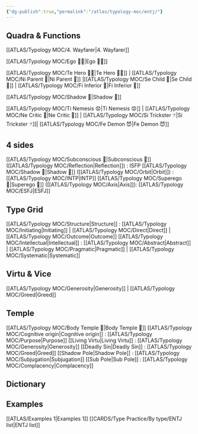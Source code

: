 ```yaml
---
{"dg-publish":true,"permalink":"/atlas/typology-moc/entj/"}
---
```



## Quadra & Functions
[[ATLAS/Typology MOC/4. Wayfarer\|4. Wayfarer]] 

[[ATLAS/Typology MOC/Ego 🙋‍♂️\|Ego 🙋‍♂️]]

[[ATLAS/Typology MOC/Te Hero 🦸‍♂️\|Te Hero 🦸‍♂️]] | [[ATLAS/Typology MOC/Ni Parent 🤰\|Ni Parent 🤰]] |[[ATLAS/Typology MOC/Se Child 🧒\|Se Child 🧒]]  | [[ATLAS/Typology MOC/Fi Inferior 👶\|Fi Inferior 👶]]

[[ATLAS/Typology MOC/Shadow 👤\|Shadow 👤]] 

[[ATLAS/Typology MOC/Ti Nemesis 😟\|Ti Nemesis 😟]] | [[ATLAS/Typology MOC/Ne Critic 👵\|Ne Critic 👵]] |  [[ATLAS/Typology MOC/Si Trickster 🃏\|Si Trickster 🃏]]| [[ATLAS/Typology MOC/Fe Demon 😈\|Fe Demon 😈]]

## 4 sides  
[[ATLAS/Typology MOC/Subconscious 🤸\|Subconscious 🤸]] ([[ATLAS/Typology MOC/Reflection\|Reflection]]) : ISFP
[[ATLAS/Typology MOC/Shadow 👤\|Shadow 👤]] ([[ATLAS/Typology MOC/Orbit\|Orbit]]) : [[ATLAS/Typology MOC/INTP\|INTP]]
[[ATLAS/Typology MOC/Superego 👹\|Superego 👹]] ([[ATLAS/Typology MOC/Axis\|Axis]]): [[ATLAS/Typology MOC/ESFJ\|ESFJ]] 

## Type Grid 
[[ATLAS/Typology MOC/Structure\|Structure]] : [[ATLAS/Typology MOC/Initiating\|Initiating]] | [[ATLAS/Typology MOC/Direct\|Direct]] | [[ATLAS/Typology MOC/Outcome\|Outcome]]
[[ATLAS/Typology MOC/Intellectual\|Intellectual]] : [[ATLAS/Typology MOC/Abstract\|Abstract]] | [[ATLAS/Typology MOC/Pragmatic\|Pragmatic]] | [[ATLAS/Typology MOC/Systematic\|Systematic]]

## Virtu & Vice
[[ATLAS/Typology MOC/Generosity\|Generosity]] | [[ATLAS/Typology MOC/Greed\|Greed]] 

## Temple 
[[ATLAS/Typology MOC/Body Temple 🌳\|Body Temple 🌳]]
[[ATLAS/Typology MOC/Cognitive origin\|Cognitive origin]] : [[ATLAS/Typology MOC/Purpose\|Purpose]]
[[Living Virtu\|Living Virtu]] : [[ATLAS/Typology MOC/Generosity\|Generosity]]
[[Deadly Sin\|Deadly Sin]] : [[ATLAS/Typology MOC/Greed\|Greed]]
[[Shadow Pole\|Shadow Pole]] : [[ATLAS/Typology MOC/Subjugation\|Subjugation]]
[[Sub Pole\|Sub Pole]] : [[ATLAS/Typology MOC/Complacency\|Complacency]]

## Dictionary

## Examples 
[[ATLAS/Examples 1\|Examples 1]] 
[[CARDS/Type Practice/By type/ENTJ list\|ENTJ list]]
